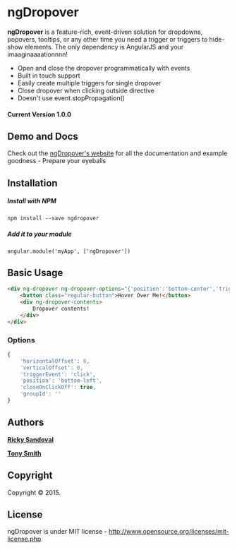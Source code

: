 ngDropover
=================

**ngDropover** is a feature-rich, event-driven solution for dropdowns, popovers, tooltips, or any other time you need a trigger or triggers to hide-show elements. The only dependency is AngularJS and your imaaginaaaationnnn!

* Open and close the dropover programmatically with events
* Built in touch support
* Easily create multiple triggers for single dropover
* Close dropover when clicking outside directive
* Doesn't use event.stopPropagation()

#### Current Version 1.0.0

## Demo and Docs
Check out the [ngDropover's website](http://verical.github.io/#/ngDropover) for all the documentation and example goodness - Prepare your eyeballs

## Installation

##### Install with NPM
```html
npm install --save ngdropover
```

##### Add it to your module
```
angular.module('myApp', ['ngDropover'])
```


## Basic Usage
```html
<div ng-dropover ng-dropover-options="{'position':'bottom-center','triggerEvent':'hover'}">
    <button class="regular-button">Hover Over Me!</button>
    <div ng-dropover-contents>
        Dropover contents!
    </div>
</div>
```


### Options

```javascript
{
    'horizontalOffset': 0,
    'verticalOffset': 0,
    'triggerEvent': 'click',
    'position': 'bottom-left',
    'closeOnClickOff': true,
    'groupId': ''
}
```

		
## Authors
[**Ricky Sandoval**](https://github.com/rickysandoval)

[**Tony Smith**](https://github.com/santhony7)

## Copyright
Copyright © 2015.

## License 
ngDropover is under MIT license - http://www.opensource.org/licenses/mit-license.php

